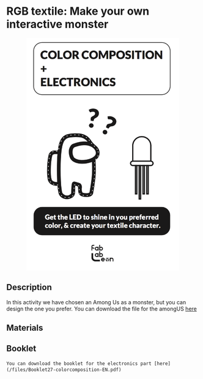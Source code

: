 # RGB textile: Make your own interactive monster
<div align="center"> <img src="/images/portada.png" width="400" />
<div align="left">

## Description
In this activity we have chosen an Among Us as a monster, but you can design the one you prefer. You can download the file for the amongUS [here](/files/amongUS.svg)

## Materials

## Booklet
    You can download the booklet for the electronics part [here](/files/Booklet27-colorcomposition-EN.pdf)




